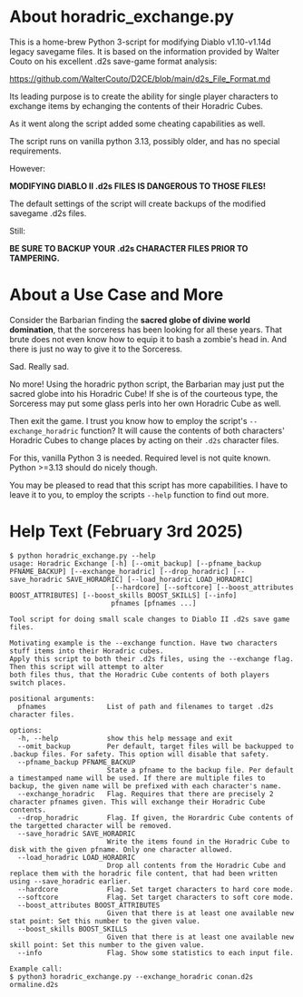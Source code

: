 # About horadric_exchange.py

This is a home-brew Python 3-script for modifying Diablo v1.10-v1.14d legacy savegame files.
It is based on the information provided by Walter Couto on his excellent .d2s save-game
format analysis:

https://github.com/WalterCouto/D2CE/blob/main/d2s_File_Format.md

Its leading purpose is to create the ability for single player characters
to exchange items by echanging the contents of their Horadric Cubes.

As it went along the script added some cheating capabilities as well.

The script runs on vanilla python 3.13, possibly older, and has no special requirements.

However:

**MODIFYING DIABLO II .d2s FILES IS DANGEROUS TO THOSE FILES!**

The default settings of the script will create backups of the modified savegame .d2s files.

Still:

**BE SURE TO BACKUP YOUR .d2s CHARACTER FILES PRIOR TO TAMPERING.**

# About a Use Case and More

Consider the Barbarian finding the **sacred globe of divine world domination**,
that the sorceress has been looking for all these years. That brute does not
even know how to equip it to bash a zombie's head in. And there is just no way
to give it to the Sorceress.

Sad. Really sad.

No more! Using the horadric python script, the Barbarian may just put the sacred
globe into his Horadric Cube! If she is of the courteous type, the Sorceress may
put some glass perls into her own Horadric Cube as well.

Then exit the game. I trust you know how to employ the script's `--exchange_horadric`
function? It will cause the contents of both characters' Horadric Cubes to
change places by acting on their `.d2s` character files.

For this, vanilla Python 3 is needed. Required level is not quite known.
Python >=3.13 should do nicely though.

You may be pleased to read that this script has more capabilities. I have to
leave it to you, to employ the scripts `--help` function to find out more.

# Help Text (February 3rd 2025)

```
$ python horadric_exchange.py --help
usage: Horadric Exchange [-h] [--omit_backup] [--pfname_backup PFNAME_BACKUP] [--exchange_horadric] [--drop_horadric] [--save_horadric SAVE_HORADRIC] [--load_horadric LOAD_HORADRIC]
                         [--hardcore] [--softcore] [--boost_attributes BOOST_ATTRIBUTES] [--boost_skills BOOST_SKILLS] [--info]
                         pfnames [pfnames ...]

Tool script for doing small scale changes to Diablo II .d2s save game files.

Motivating example is the --exchange function. Have two characters stuff items into their Horadric cubes.
Apply this script to both their .d2s files, using the --exchange flag. Then this script will attempt to alter
both files thus, that the Horadric Cube contents of both players switch places.

positional arguments:
  pfnames               List of path and filenames to target .d2s character files.

options:
  -h, --help            show this help message and exit
  --omit_backup         Per default, target files will be backupped to .backup files. For safety. This option will disable that safety.
  --pfname_backup PFNAME_BACKUP
                        State a pfname to the backup file. Per default a timestamped name will be used. If there are multiple files to backup, the given name will be prefixed with each character's name.
  --exchange_horadric   Flag. Requires that there are precisely 2 character pfnames given. This will exchange their Horadric Cube contents.
  --drop_horadric       Flag. If given, the Horardric Cube contents of the targetted character will be removed.
  --save_horadric SAVE_HORADRIC
                        Write the items found in the Horadric Cube to disk with the given pfname. Only one character allowed.
  --load_horadric LOAD_HORADRIC
                        Drop all contents from the Horadric Cube and replace them with the horadric file content, that had been written using --save_horadric earlier.
  --hardcore            Flag. Set target characters to hard core mode.
  --softcore            Flag. Set target characters to soft core mode.
  --boost_attributes BOOST_ATTRIBUTES
                        Given that there is at least one available new stat point: Set this number to the given value.
  --boost_skills BOOST_SKILLS
                        Given that there is at least one available new skill point: Set this number to the given value.
  --info                Flag. Show some statistics to each input file.

Example call:
$ python3 horadric_exchange.py --exchange_horadric conan.d2s ormaline.d2s
```

